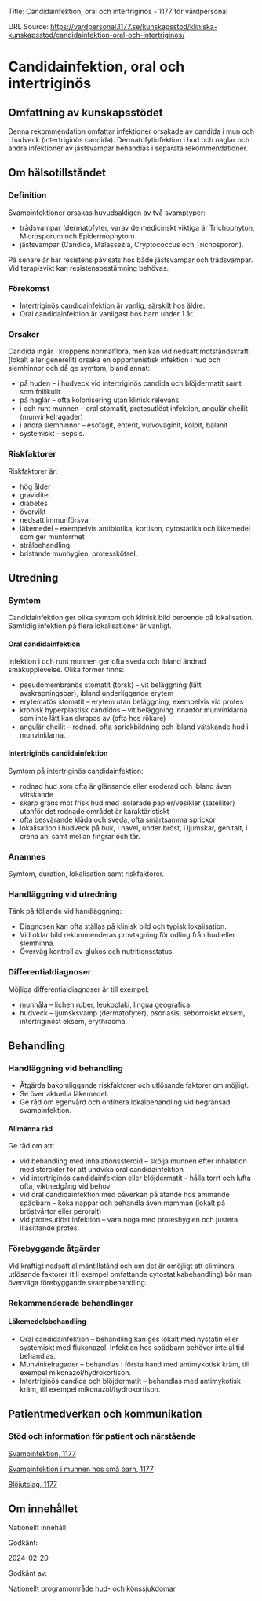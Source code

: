 Title: Candidainfektion, oral och intertriginös - 1177 för vårdpersonal

URL Source: https://vardpersonal.1177.se/kunskapsstod/kliniska-kunskapsstod/candidainfektion-oral-och-intertriginos/

Candidainfektion, oral och intertriginös
========================================

Omfattning av kunskapsstödet
----------------------------

Denna rekommendation omfattar infektioner orsakade av candida i mun och i hudveck (intertriginös candida). Dermatofytinfektion i hud och naglar och andra infektioner av jästsvampar behandlas i separata rekommendationer.

Om hälsotillståndet
-------------------

### Definition

Svampinfektioner orsakas huvudsakligen av två svamptyper:

*   trådsvampar (dermatofyter, varav de medicinskt viktiga är Trichophyton, Microsporum och Epidermophyton)
*   jästsvampar (Candida, Malassezia, Cryptococcus och Trichosporon).

På senare år har resistens påvisats hos både jästsvampar och trådsvampar. Vid terapisvikt kan resistensbestämning behövas.

### Förekomst

*   Intertriginös candidainfektion är vanlig, särskilt hos äldre.
*   Oral candidainfektion är vanligast hos barn under 1 år.

### Orsaker

Candida ingår i kroppens normalflora, men kan vid nedsatt motståndskraft (lokalt eller generellt) orsaka en opportunistisk infektion i hud och slemhinnor och då ge symtom, bland annat:

*   på huden – i hudveck vid intertriginös candida och blöjdermatit samt som follikulit
*   på naglar – ofta kolonisering utan klinisk relevans
*   i och runt munnen – oral stomatit, protesutlöst infektion, angulär cheilit (munvinkelragader)
*   i andra slemhinnor – esofagit, enterit, vulvovaginit, kolpit, balanit
*   systemiskt – sepsis.

### Riskfaktorer

Riskfaktorer är:

*   hög ålder
*   graviditet
*   diabetes
*   övervikt
*   nedsatt immunförsvar
*   läkemedel – exempelvis antibiotika, kortison, cytostatika och läkemedel som ger muntorrhet
*   strålbehandling
*   bristande munhygien, protesskötsel.

Utredning
---------

### Symtom

Candidainfektion ger olika symtom och klinisk bild beroende på lokalisation. Samtidig infektion på flera lokalisationer är vanligt.

#### Oral candidainfektion

Infektion i och runt munnen ger ofta sveda och ibland ändrad smakupplevelse. Olika former finns:

*   pseudomembranös stomatit (torsk) – vit beläggning (lätt avskrapningsbar), ibland underliggande erytem
*   erytematös stomatit – erytem utan beläggning, exempelvis vid protes
*   kronisk hyperplastisk candidos – vit beläggning innanför munvinklarna som inte lätt kan skrapas av (ofta hos rökare)
*   angulär cheilit – rodnad, ofta sprickbildning och ibland vätskande hud i munvinklarna.

#### Intertriginös candidainfektion

Symtom på intertriginös candidainfektion:

*   rodnad hud som ofta är glänsande eller eroderad och ibland även vätskande
*   skarp gräns mot frisk hud med isolerade papler/vesikler (satelliter) utanför det rodnade området är karaktäristiskt
*   ofta besvärande klåda och sveda, ofta smärtsamma sprickor
*   lokalisation i hudveck på buk, i navel, under bröst, i ljumskar, genitalt, i crena ani samt mellan fingrar och tår.

### Anamnes

Symtom, duration, lokalisation samt riskfaktorer.

### Handläggning vid utredning

Tänk på följande vid handläggning:

*   Diagnosen kan ofta ställas på klinisk bild och typisk lokalisation.
*   Vid oklar bild rekommenderas provtagning för odling från hud eller slemhinna.
*   Överväg kontroll av glukos och nutritionsstatus.

### Differentialdiagnoser

Möjliga differentialdiagnoser är till exempel:

*   munhåla – lichen ruber, leukoplaki, lingua geografica
*   hudveck – ljumsksvamp (dermatofyter), psoriasis, seborroiskt eksem, intertriginöst eksem, erythrasma.

Behandling
----------

### Handläggning vid behandling

*   Åtgärda bakomliggande riskfaktorer och utlösande faktorer om möjligt.
*   Se över aktuella läkemedel.
*   Ge råd om egenvård och ordinera lokalbehandling vid begränsad svampinfektion.

#### Allmänna råd

Ge råd om att:

*   vid behandling med inhalationssteroid – skölja munnen efter inhalation med steroider för att undvika oral candidainfektion
*   vid intertriginös candidainfektion eller blöjdermatit – hålla torrt och lufta ofta, viktnedgång vid behov
*   vid oral candidainfektion med påverkan på ätande hos ammande spädbarn – koka nappar och behandla även mamman (lokalt på bröstvårtor eller peroralt)
*   vid protesutlöst infektion – vara noga med proteshygien och justera illasittande protes.

### Förebyggande åtgärder

Vid kraftigt nedsatt allmäntillstånd och om det är omöjligt att eliminera utlösande faktorer (till exempel omfattande cytostatikabehandling) bör man överväga förebyggande svampbehandling.

### Rekommenderade behandlingar

#### Läkemedelsbehandling

*   Oral candidainfektion – behandling kan ges lokalt med nystatin eller systemiskt med flukonazol. Infektion hos spädbarn behöver inte alltid behandlas.
*   Munvinkelragader – behandlas i första hand med antimykotisk kräm, till exempel mikonazol/hydrokortison.
*   Intertriginös candida och blöjdermatit – behandlas med antimykotisk kräm, till exempel mikonazol/hydrokortison.

Patientmedverkan och kommunikation
----------------------------------

### Stöd och information för patient och närstående

[Svampinfektion, 1177](https://www.1177.se/sjukdomar--besvar/hud-har-och-naglar/vartor-och-svamp/svampinfektioner/)

[Svampinfektion i munnen hos små barn, 1177](https://www.1177.se/sjukdomar--besvar/mun-och-tander/mun-lappar-och-tunga/svampinfektion-i-munnen-hos-sma-barn/)

[Blöjutslag, 1177](https://www.1177.se/barn--gravid/vanliga-besvar-och-sjukdomar-hos-barn/blojutslag/)

Om innehållet
-------------

Nationellt innehåll

Godkänt:

2024-02-20

Godkänt av:

[Nationellt programområde hud- och könssjukdomar](https://kunskapsstyrningvard.se/kunskapsstyrningvard/programomradenochsamverkansgrupper/nationellaprogramomraden/npohudochkonssjukdomar.56432.html)
